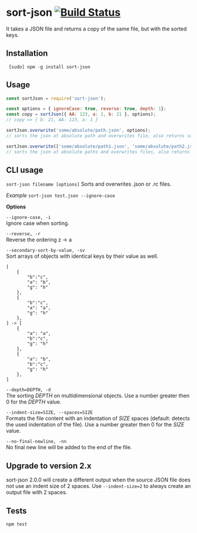 # sort-json [![Build Status](https://travis-ci.org/kesla/sort-json.svg?branch=master)](https://travis-ci.org/kesla/sort-json)

It takes a JSON file and returns a copy of the same file, but with the sorted keys.

## Installation

` [sudo] npm -g install sort-json`

## Usage

```js
const sortJson = require('sort-json');

const options = { ignoreCase: true, reverse: true, depth: 1};
const copy = sortJson({ AA: 123, a: 1, b: 21 }, options);
// copy => { b: 21, AA: 123, a: 1 }

sortJson.overwrite('some/absolute/path.json', options);
// sorts the json at absolute path and overwrites file, also returns sorted object

sortJson.overwrite(['some/absolute/path1.json', 'some/absolute/path2.json'], options);
// sorts the json at absolute paths and overwrites files, also returns array of sorted objects
```

## CLI usage

`sort-json filename [options]`
Sorts and overwrites .json or .rc files.

_Example_
`sort-json test.json --ignore-case`

 **Options**

`--ignore-case, -i`\
Ignore case when sorting.

`--reverse, -r`\
Reverse the ordering z -> a

`--secondary-sort-by-value, -sv`\
Sort arrays of objects with identical keys by their value as well.

```
[
    {
        "b":"c",
        "a": "b",
        "g": "h"
    },
    {
        "b":"c",
        "a": "a",
        "g": "h"
    },
] -> [
    {
        "a": "a",
        "b":"c",
        "g": "h"
    },
    {
        "a": "b",
        "b":"c",
        "g": "h"
    },
]
```

`--depth=DEPTH, -d`\
The sorting _DEPTH_ on multidimensional objects.
Use a number greater then 0 for the _DEPTH_ value.

`--indent-size=SIZE, --spaces=SIZE`\
Formats the file content with an indentation of _SIZE_ spaces  (default: detects the used indentation of the file).
Use a number greater then 0 for the _SIZE_ value.

`--no-final-newline, -nn`\
No final new line will be added to the end of the file.


## Upgrade to version 2.x

sort-json 2.0.0 will create a different output when the source JSON file does not use an indent size of 2 spaces.
Use `--indent-size=2` to always create an output file with 2 spaces.

## Tests

`npm test`
